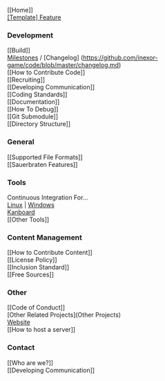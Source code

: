 [[Home]]  
[[Template] Feature](Template-Feature)  

### Development

[[Build]]  
[Milestones](https://github.com/inexor-game/code/milestones) / [Changelog] (https://github.com/inexor-game/code/blob/master/changelog.md)  
[[How to Contribute Code]]  
[[Recruiting]]  
[[Developing Communication]]  
[[Coding Standards]]  
[[Documentation]]  
[[How To Debug]]    
[[Git Submodule]]  
[[Directory Structure]]


### General
[[Supported File Formats]]  
[[Sauerbraten Features]]  

### Tools

Continuous Integration For...  
[Linux](https://travis-ci.org/inexor-game/code) | [Windows](https://ci.appveyor.com/project/inexor-game/code)  
[Kanboard](https://waffle.io/inexor-game/code)   
[[Other Tools]]  

### Content Management
[[How to Contribute Content]]  
[[License Policy]]  
[[Inclusion Standard]]  
[[Free Sources]]  

### Other
[[Code of Conduct]]  
[Other Related Projects](Other Projects)  
[Website](https://inexor.org)  
[[How to host a server]]  

### Contact

[[Who are we?]]  
[[Developing Communication]]